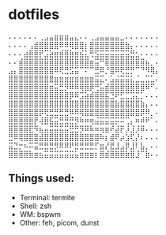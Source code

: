 # dotfiles

⠄⠄⠄⠄⠄⠄⢀⣠⣤⣶⣶⣶⣤⣄⠄⠄⢀⣠⣤⣤⣤⣤⣀⠄⠄⠄⠄⠄⠄⠄
⠄⠄⠄⠄⢠⣾⣿⣿⣿⣿⠿⠿⢿⣿⣿⡆⣿⣿⣿⣿⣿⣿⣿⣷⡄⠄⠄⠄⠄⠄
⠄⠄⠄⣴⣿⣿⡟⣩⣵⣶⣾⣿⣷⣶⣮⣅⢛⣫⣭⣭⣭⣭⣭⣭⣛⣂⠄⠄⠄⠄
⠄⠄⣾⣿⣿⣿⣿⣿⣿⣿⣿⣿⣿⣿⣿⣿⣶⣭⠛⣿⣿⣿⣿⣿⣿⣿⣿⣦⡀⠄
⣠⡄⣿⣿⣿⣿⣿⣿⣿⠿⢟⣛⣫⣭⠉⠍⠉⣛⠿⡘⣿⠿⢟⣛⡛⠉⠙⠻⢿⡄
⣿⣿⣿⣿⣿⣿⣿⣿⣿⣶⣶⣶⣶⣶⣶⣶⣶⣭⣍⠄⣡⣬⣭⣭⣅⣈⣀⣉⣁⠄
⣿⣿⣿⣿⣿⣿⣿⣿⣶⣭⣛⡻⠿⠿⢿⣿⡿⢛⣥⣾⣿⣿⣿⣿⣿⣿⣿⠿⠋⠄
⣿⣿⣿⣿⣿⣿⣿⣿⣿⣿⣿⣿⡿⠿⣩⣵⣾⣿⣿⣯⣙⠟⣋⣉⣩⣍⡁⠄⠄⠄
⣿⣿⣿⣿⣿⣿⣿⣿⣿⣿⣿⣿⣿⣿⣿⣿⣿⣿⣿⣿⣿⣷⣿⣿⣿⣿⣷⡄⠄⠄
⣿⣿⣿⣿⣿⣿⡿⢟⣛⣛⣛⣛⠿⠿⢿⣿⣿⣿⣿⣿⣿⣿⣿⣿⣿⣿⡿⠿⡀⠄
⣿⣿⣿⣿⣿⡟⢼⣿⣯⣭⣛⣛⣛⡻⠷⠶⢶⣬⣭⣭⣭⡭⠭⢉⡄⠶⠾⠟⠁⠄
⣿⣿⣿⣿⣟⠻⣦⣤⣭⣭⣭⣭⣛⣛⡻⠿⠷⠶⢶⣶⠞⣼⡟⡸⣸⡸⠿⠄⠄⠄
⣛⠿⢿⣿⣿⣿⣾⣿⣿⣿⣿⣿⣿⣿⣿⣿⣿⣿⠷⡆⣾⠟⡴⣱⢏⡜⠆⠄⠄⠄
⣭⣙⡒⠦⠭⣭⣛⣛⣛⡻⠿⠿⠟⣛⣛⣛⣛⡋⣶⡜⣟⣸⣠⡿⣸⠇⣧⡀⠄⠄
⣿⣿⣿⣿⣷⣶⣦⣭⣭⣭⣭⣭⣭⣥⣶⣶⣶⡆⣿⣾⣿⣿⣿⣷⣿⣸⠉⣷⠄⠄

## Things used:

- Terminal: termite
- Shell: zsh
- WM: bspwm
- Other: feh, picom, dunst

